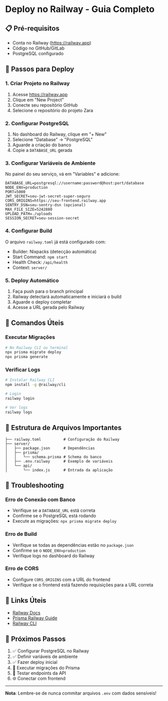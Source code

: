 # Deploy no Railway - Guia Completo

## 📋 Pré-requisitos

- Conta no Railway (https://railway.app)
- Código no GitHub/GitLab
- PostgreSQL configurado

## 🚀 Passos para Deploy

### 1. Criar Projeto no Railway

1. Acesse https://railway.app
2. Clique em "New Project"
3. Conecte seu repositório GitHub
4. Selecione o repositório do projeto Zara

### 2. Configurar PostgreSQL

1. No dashboard do Railway, clique em "+ New"
2. Selecione "Database" → "PostgreSQL"
3. Aguarde a criação do banco
4. Copie a `DATABASE_URL` gerada

### 3. Configurar Variáveis de Ambiente

No painel do seu serviço, vá em "Variables" e adicione:

```
DATABASE_URL=postgresql://username:password@host:port/database
NODE_ENV=production
PORT=5000
JWT_SECRET=seu-jwt-secret-super-seguro
CORS_ORIGINS=https://seu-frontend.railway.app
SENTRY_DSN=seu-sentry-dsn (opcional)
MAX_FILE_SIZE=5242880
UPLOAD_PATH=./uploads
SESSION_SECRET=seu-session-secret
```

### 4. Configurar Build

O arquivo `railway.toml` já está configurado com:
- Builder: Nixpacks (detecção automática)
- Start Command: `npm start`
- Health Check: `/api/health`
- Context: `server/`

### 5. Deploy Automático

1. Faça push para o branch principal
2. Railway detectará automaticamente e iniciará o build
3. Aguarde o deploy completar
4. Acesse a URL gerada pelo Railway

## 🔧 Comandos Úteis

### Executar Migrações
```bash
# No Railway CLI ou terminal
npx prisma migrate deploy
npx prisma generate
```

### Verificar Logs
```bash
# Instalar Railway CLI
npm install -g @railway/cli

# Login
railway login

# Ver logs
railway logs
```

## 📁 Estrutura de Arquivos Importantes

```
├── railway.toml          # Configuração do Railway
├── server/
│   ├── package.json      # Dependências
│   ├── prisma/
│   │   └── schema.prisma # Schema do banco
│   ├── .env.railway      # Exemplo de variáveis
│   └── api/
│       └── index.js      # Entrada da aplicação
```

## 🐛 Troubleshooting

### Erro de Conexão com Banco
- Verifique se a `DATABASE_URL` está correta
- Confirme se o PostgreSQL está rodando
- Execute as migrações: `npx prisma migrate deploy`

### Erro de Build
- Verifique se todas as dependências estão no `package.json`
- Confirme se o `NODE_ENV=production`
- Verifique logs no dashboard do Railway

### Erro de CORS
- Configure `CORS_ORIGINS` com a URL do frontend
- Verifique se o frontend está fazendo requisições para a URL correta

## 🔗 Links Úteis

- [Railway Docs](https://docs.railway.app)
- [Prisma Railway Guide](https://www.prisma.io/docs/guides/deployment/deployment-guides/deploying-to-railway)
- [Railway CLI](https://docs.railway.app/develop/cli)

## 📝 Próximos Passos

1. ✅ Configurar PostgreSQL no Railway
2. ✅ Definir variáveis de ambiente
3. ✅ Fazer deploy inicial
4. 🔄 Executar migrações do Prisma
5. 🧪 Testar endpoints da API
6. 🌐 Conectar com frontend

---

**Nota**: Lembre-se de nunca commitar arquivos `.env` com dados sensíveis!
